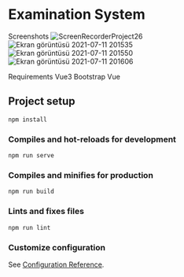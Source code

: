 # Examination System

Screenshots
![ScreenRecorderProject26](https://user-images.githubusercontent.com/24936165/125205118-6b170600-e289-11eb-953c-674b763c7434.gif)
![Ekran görüntüsü 2021-07-11 201535](https://user-images.githubusercontent.com/24936165/125204561-977d5300-e286-11eb-9adf-149bf837ea41.png)
![Ekran görüntüsü 2021-07-11 201550](https://user-images.githubusercontent.com/24936165/125204566-9ea46100-e286-11eb-97ce-b21694a03cc3.png)
![Ekran görüntüsü 2021-07-11 201606](https://user-images.githubusercontent.com/24936165/125204546-87657380-e286-11eb-9332-6846f71eb1fa.png)

Requirements
Vue3
Bootstrap Vue
## Project setup
```
npm install
```

### Compiles and hot-reloads for development
```
npm run serve
```

### Compiles and minifies for production
```
npm run build
```

### Lints and fixes files
```
npm run lint
```

### Customize configuration
See [Configuration Reference](https://cli.vuejs.org/config/).
